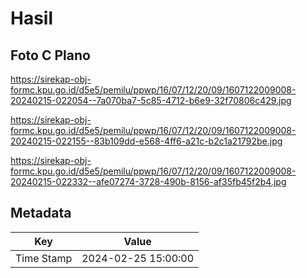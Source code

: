 # Hasil

## Foto C Plano

https://sirekap-obj-formc.kpu.go.id/d5e5/pemilu/ppwp/16/07/12/20/09/1607122009008-20240215-022054--7a070ba7-5c85-4712-b6e9-32f70806c429.jpg

https://sirekap-obj-formc.kpu.go.id/d5e5/pemilu/ppwp/16/07/12/20/09/1607122009008-20240215-022155--83b109dd-e568-4ff6-a21c-b2c1a21792be.jpg

https://sirekap-obj-formc.kpu.go.id/d5e5/pemilu/ppwp/16/07/12/20/09/1607122009008-20240215-022332--afe07274-3728-490b-8156-af35fb45f2b4.jpg


## Metadata

| Key        | Value               |
| ---------- | ------------------- |
| Time Stamp | 2024-02-25 15:00:00 |



